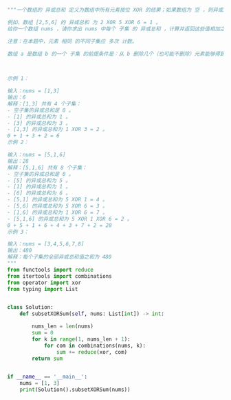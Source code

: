 
<BlogInfo id="977" title="73.找出所有子集的异或总和再求和" author="白日梦想猿" pv=0 read_times=0 pre_cost_time=0分59秒 category="leetcode" tag_list="['leetcode']" create_time="2022.04.25 20:36:56" update_time="2022.04.25 20:45:16" />

```python
"""一个数组的 异或总和 定义为数组中所有元素按位 XOR 的结果；如果数组为 空 ，则异或总和为 0 。

例如，数组 [2,5,6] 的 异或总和 为 2 XOR 5 XOR 6 = 1 。
给你一个数组 nums ，请你求出 nums 中每个 子集 的 异或总和 ，计算并返回这些值相加之 和 。

注意：在本题中，元素 相同 的不同子集应 多次 计数。

数组 a 是数组 b 的一个 子集 的前提条件是：从 b 删除几个（也可能不删除）元素能够得到 a 。

 

示例 1：

输入：nums = [1,3]
输出：6
解释：[1,3] 共有 4 个子集：
- 空子集的异或总和是 0 。
- [1] 的异或总和为 1 。
- [3] 的异或总和为 3 。
- [1,3] 的异或总和为 1 XOR 3 = 2 。
0 + 1 + 3 + 2 = 6
示例 2：

输入：nums = [5,1,6]
输出：28
解释：[5,1,6] 共有 8 个子集：
- 空子集的异或总和是 0 。
- [5] 的异或总和为 5 。
- [1] 的异或总和为 1 。
- [6] 的异或总和为 6 。
- [5,1] 的异或总和为 5 XOR 1 = 4 。
- [5,6] 的异或总和为 5 XOR 6 = 3 。
- [1,6] 的异或总和为 1 XOR 6 = 7 。
- [5,1,6] 的异或总和为 5 XOR 1 XOR 6 = 2 。
0 + 5 + 1 + 6 + 4 + 3 + 7 + 2 = 28
示例 3：

输入：nums = [3,4,5,6,7,8]
输出：480
解释：每个子集的全部异或总和值之和为 480
"""
from functools import reduce
from itertools import combinations
from operator import xor
from typing import List


class Solution:
    def subsetXORSum(self, nums: List[int]) -> int:

        nums_len = len(nums)
        sum = 0
        for k in range(1, nums_len + 1):
            for com in combinations(nums, k):
                sum += reduce(xor, com)
        return sum


if __name__ == '__main__':
    nums = [1, 3]
    print(Solution().subsetXORSum(nums))

```
